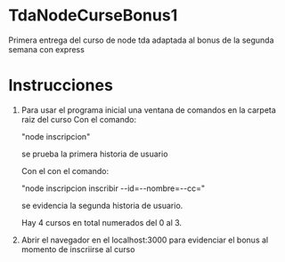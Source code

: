 # TdaNodeCurseBonus1
Primera entrega del curso de node tda adaptada al bonus de la segunda semana con express

# Instrucciones
1. Para usar el programa inicial una ventana de comandos en la carpeta raiz del curso
   Con el comando:

   "node inscripcion"

   se prueba la primera historia de usuario

   Con el con el comando:

   "node inscripcion inscribir --id=<Id>--nombre=<nombre>--cc=<cedula>"

   se evidencia la segunda historia de usuario.

   Hay 4 cursos en total numerados del 0 al 3.

2. Abrir el navegador en el localhost:3000 para evidenciar el bonus al momento de inscriirse al curso
